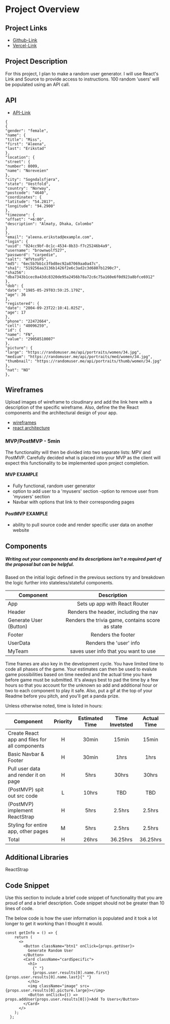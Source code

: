 # Project Overview

## Project Links

- [Github-Link](https://github.com/gaberbomb95/React-Project)
- [Vercel-Link](https://react-project-five.vercel.app/)

## Project Description

For this project, I plan to make a random user generator. I will use React's Link and Source to provide access to instructions. 100 random 'users' will be populated using an API call. 

## API

- [API-Link](https://randomuser.me/api/?results=100)


```
{
{
"gender": "female",
"name": {
"title": "Miss",
"first": "Aleena",
"last": "Erikstad"
},
"location": {
"street": {
"number": 8009,
"name": "Noreveien"
},
"city": "Sogndalsfjøra",
"state": "Vestfold",
"country": "Norway",
"postcode": "4640",
"coordinates": {
"latitude": "54.2817",
"longitude": "94.2900"
},
"timezone": {
"offset": "+6:00",
"description": "Almaty, Dhaka, Colombo"
}
},
"email": "aleena.erikstad@example.com",
"login": {
"uuid": "024cc9bf-8c1c-4534-8b33-f7c25246b4a9",
"username": "brownwolf527",
"password": "carpedie",
"salt": "WfVtosFS",
"md5": "6ec5b7bb1c3fbd8ec92a87069aa0a47c",
"sha1": "519256aa3136b1426f2e6c3ad2c3d6807b1290c7",
"sha256": "dba7343b1cec0a43dc8320de95a2456b78a72c6c75a160e6f0d923a8bfce6912"
},
"dob": {
"date": "1985-05-29T03:59:25.179Z",
"age": 36
},
"registered": {
"date": "2004-09-23T22:10:41.025Z",
"age": 17
},
"phone": "22472664",
"cell": "40096259",
"id": {
"name": "FN",
"value": "29058510007"
},
"picture": {
"large": "https://randomuser.me/api/portraits/women/34.jpg",
"medium": "https://randomuser.me/api/portraits/med/women/34.jpg",
"thumbnail": "https://randomuser.me/api/portraits/thumb/women/34.jpg"
},
"nat": "NO"
},
```


## Wireframes

Upload images of wireframe to cloudinary and add the link here with a description of the specific wireframe. Also, define the the React components and the architectural design of your app.

- [wireframes](https://res.cloudinary.com/dwoglig0f/image/upload/v1619798622/IMG-5009_1_lbw3ut.jpg)
- [react architecture](https://res.cloudinary.com/dwoglig0f/image/upload/v1619798602/IMG-5008_1_mp5kxa.jpg)


### MVP/PostMVP - 5min

The functionality will then be divided into two separate lists: MPV and PostMVP.  Carefully decided what is placed into your MVP as the client will expect this functionality to be implemented upon project completion.  

#### MVP EXAMPLE
- Fully functional, random user generator
- option to add user to a 'myusers' section
-option to remove user from 'myusers' section
- Navbar with options that link to their corresponding pages

#### PostMVP EXAMPLE

- ability to pull source code and render specific user data on another website


## Components
##### Writing out your components and its descriptions isn't a required part of the proposal but can be helpful.

Based on the initial logic defined in the previous sections try and breakdown the logic further into stateless/stateful components. 

| Component | Description | 
| --- | :---: |  
| App | Sets up app with React Router | 
| Header | Renders the header, including the nav | 
| Generate User (Button) | Renders the trivia game, contains score as state |
| Footer | Renders the footer |
| UserData | Renders the 'user' info |
| MyTeam | saves user info that you want to use |



Time frames are also key in the development cycle.  You have limited time to code all phases of the game.  Your estimates can then be used to evalute game possibilities based on time needed and the actual time you have before game must be submitted. It's always best to pad the time by a few hours so that you account for the unknown so add and additional hour or two to each component to play it safe. Also, put a gif at the top of your Readme before you pitch, and you'll get a panda prize.

Unless otherwise noted, time is listed in hours:

| Component | Priority | Estimated Time | Time Invetsted | Actual Time |
| --- | :---: |  :---: | :---: | :---: |
| Create React app and files for all components | H | 30min | 15min | 15min |
| Basic Navbar & Footer | H | 30min | 1hrs | 1hrs |
| Pull user data and render it on page | H | 5hrs | 30hrs | 30hrs |
| (PostMVP) spit out src code | L | 10hrs | TBD | TBD |
| (PostMVP) implement ReactStrap | H | 5hrs | 2.5hrs | 2.5hrs |
| Styling for entire app, other pages | M | 5hrs | 2.5hrs | 2.5hrs |
| Total | H | 26hrs | 36.25hrs | 36.25hrs |

## Additional Libraries
ReactStrap

## Code Snippet

Use this section to include a brief code snippet of functionality that you are proud of and a brief description.  Code snippet should not be greater than 10 lines of code.

The below code is how the user information is populated and it took a lot longer to get it working than I thought it would.

```
const getInfo = () => {
    return (
      <>
        <Button className="btn1" onClick={props.getUser}>
          Generate Random User
        </Button>
        <Card className="cardSpecific">
          <h1>
            {" "}
            {props.user.results[0].name.first} {props.user.results[0].name.last}{" "}
          </h1>
          <img className="image" src={props.user.results[0].picture.large}></img>
          <Button onClick={() => props.addUser(props.user.results[0])}>Add To Users</Button>
        </Card>
      </>
    );
  };




